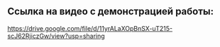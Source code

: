 

## Ссылка на видео с демонстрацией работы:
https://drive.google.com/file/d/11yrALaXOpBnSX-uT215-scJ62RjiczGw/view?usp=sharing
